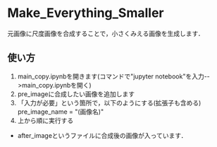 # Make_Everything_Smaller
元画像に尺度画像を合成することで，小さくみえる画像を生成します．

## 使い方
1. main_copy.ipynbを開きます(コマンドで"jupyter notebook"を入力-->main_copy.ipynbを開く)
2. pre_imageに合成したい画像を追加します
3. 「入力が必要」という箇所で，以下のようにする(拡張子も含める)
pre_image_name = "(画像名)"
4. 上から順に実行する

- after_imageというファイルに合成後の画像が入っています．
